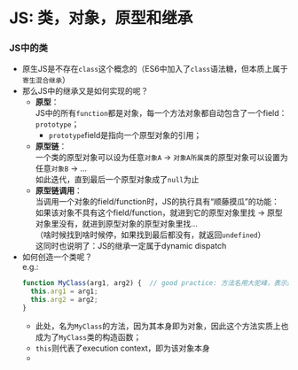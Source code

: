 # JS: 类，对象，原型和继承  

### JS中的类  
- 原生JS是不存在`class`这个概念的（ES6中加入了`class`语法糖，但本质上属于`寄生混合继承`）  
- 那么JS中的继承又是如何实现的呢？  
  - **原型**：  
    JS中的所有`function`都是对象，每一个方法对象都自动包含了一个field：`prototype`；  
    - `prototype`field是指向一个原型对象的引用；  
  - **原型链**：  
    一个类的原型对象可以设为任意`对象A` -> `对象A所属类`的原型对象可以设置为任意`对象B` -> ...  
    如此迭代，直到最后一个原型对象成了`null`为止  
  - **原型链调用**：  
    当调用一个对象的field/function时，JS的执行具有“顺藤摸瓜”的功能：  
    如果该对象不具有这个field/function，就进到它的原型对象里找 -> 原型对象里没有，就进到原型对象的原型对象里找...  
    （啥时候找到啥时候停，如果找到最后都没有，就返回`undefined`）  
    这同时也说明了：JS的继承一定属于dynamic dispatch  
- 如何创造一个类呢？  
  e.g.:  
  ```javascript  
  function MyClass(arg1, arg2) {  // good practice: 方法名用大驼峰，表示这是MyObject类的构造函数  
    this.arg1 = arg1;
    this.arg2 = arg2;
  }  
  ```
  - 此处，名为`MyClass`的方法，因为其本身即为对象，因此这个方法实质上也成为了`MyClass`类的构造函数；  
  - `this`则代表了execution context，即为该对象本身  
  - 
    
